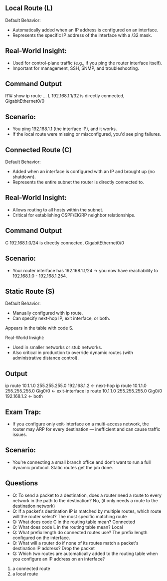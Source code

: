 ## Local Route (L)
Default Behavior:
- Automatically added when an IP address is configured on an interface.
- Represents the specific IP address of the interface with a /32 mask.

## Real-World Insight:
- Used for control-plane traffic (e.g., if you ping the router interface itself).
- Important for management, SSH, SNMP, and troubleshooting.

## Command Output
R1# show ip route
...
L    192.168.1.1/32 is directly connected, GigabitEthernet0/0

## Scenario:
- You ping 192.168.1.1 (the interface IP), and it works.
- If the local route were missing or misconfigured, you'd see ping failures.

## Connected Route (C)
Default Behavior:
- Added when an interface is configured with an IP and brought up (no shutdown).
- Represents the entire subnet the router is directly connected to.

## Real-World Insight:
- Allows routing to all hosts within the subnet.
- Critical for establishing OSPF/EIGRP neighbor relationships.

## Command Output 
C    192.168.1.0/24 is directly connected, GigabitEthernet0/0

## Scenario:
- Your router interface has 192.168.1.1/24 → you now have reachability to 192.168.1.0 - 192.168.1.254.

## Static Route (S)
Default Behavior:
- Manually configured with ip route.
- Can specify next-hop IP, exit interface, or both.

Appears in the table with code S.

Real-World Insight:
- Used in smaller networks or stub networks.
- Also critical in production to override dynamic routes (with administrative distance control).

## Output 
ip route 10.1.1.0 255.255.255.0 192.168.1.2     ← next-hop
ip route 10.1.1.0 255.255.255.0 Gig0/0          ← exit-interface
ip route 10.1.1.0 255.255.255.0 Gig0/0 192.168.1.2  ← both

## Exam Trap:
- If you configure only exit-interface on a multi-access network, the router may ARP for every destination — inefficient and can cause traffic issues.

## Scenario:
- You're connecting a small branch office and don’t want to run a full dynamic protocol. Static routes get the job done.







## Questions
- Q: To send a packet to a destination, does a router need a route to every network in the path to the destination?
No, (it only needs a route to the destination network)
- Q: If a packet's destination IP is matched by multiple routes, which route will the router select?
The most specific matching route
- Q: What does code C in the routing table mean?
Connected
- Q: What does code L in the routing table mean?
Local
- Q: What prefix length do connected routes use?
The prefix length configured on the interface.
- Q: What will a router do if none of its routes match a packet's destination IP address?
Drop the packet
- Q: Which two routes are automatically added to the routing table when you configure an IP address on an interface?
1) a connected route
2) a local route


